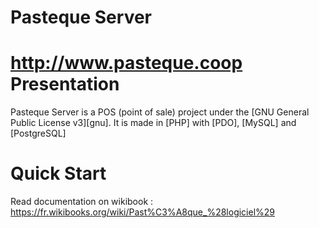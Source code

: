 
Pasteque Server
===============

http://www.pasteque.coop
Presentation
===============

Pasteque Server is a POS (point of sale) project under the [GNU General Public License v3][gnu]. It is made in [PHP] with [PDO], [MySQL] and [PostgreSQL]

Quick Start
===============

Read documentation on wikibook : https://fr.wikibooks.org/wiki/Past%C3%A8que_%28logiciel%29
